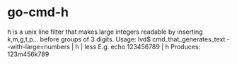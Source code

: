 # go-cmd-h
h is a unix line filter that makes large integers readable by inserting k,m,g,t,p... before groups of 3 digits.
Usage:
	lvd$ cmd_that_generates_text --with-large=numbers | h | less
E.g.
	echo 123456789 | h
Produces: 123m456k789
